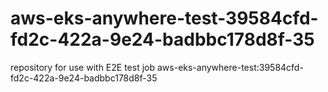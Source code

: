 # aws-eks-anywhere-test-39584cfd-fd2c-422a-9e24-badbbc178d8f-35
repository for use with E2E test job aws-eks-anywhere-test:39584cfd-fd2c-422a-9e24-badbbc178d8f-35
